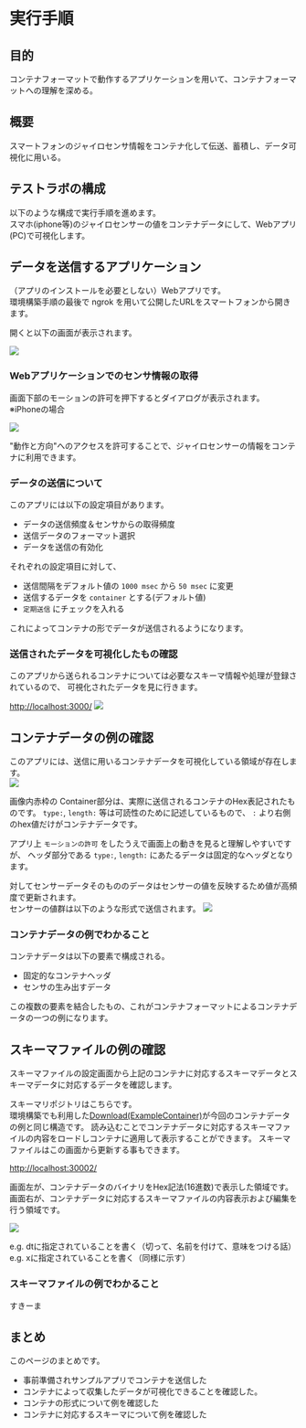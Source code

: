 # 実行手順

## 目的
コンテナフォーマットで動作するアプリケーションを用いて、コンテナフォーマットへの理解を深める。

## 概要
スマートフォンのジャイロセンサ情報をコンテナ化して伝送、蓄積し、データ可視化に用いる。

## テストラボの構成
以下のような構成で実行手順を進めます。  
スマホ(iphone等)のジャイロセンサーの値をコンテナデータにして、Webアプリ(PC)で可視化します。

## データを送信するアプリケーション
（アプリのインストールを必要としない）Webアプリです。  
環境構築手順の最後で ngrok を用いて公開したURLをスマートフォンから開きます。

開くと以下の画面が表示されます。

![](./toppage.png)


### Webアプリケーションでのセンサ情報の取得
画面下部のモーションの許可を押下するとダイアログが表示されます。  
※iPhoneの場合

![](allow_dialog.png)

"動作と方向"へのアクセスを許可することで、ジャイロセンサーの情報をコンテナに利用できます。


### データの送信について
このアプリには以下の設定項目があります。

- データの送信頻度＆センサからの取得頻度
- 送信データのフォーマット選択
- データを送信の有効化

それぞれの設定項目に対して、

* 送信間隔をデフォルト値の `1000 msec` から `50 msec` に変更
* 送信するデータを `container` とする(デフォルト値)
* `定期送信` にチェックを入れる

これによってコンテナの形でデータが送信されるようになります。

### 送信されたデータを可視化したもの確認

このアプリから送られるコンテナについては必要なスキーマ情報や処理が登録されているので、
可視化されたデータを見に行きます。

[http://localhost:3000/](http://localhost:3000/)
![](testlab_preview.png)

## コンテナデータの例の確認

このアプリには、送信に用いるコンテナデータを可視化している領域が存在します。  
![](./toppage_anno.png)

画像内赤枠の Container部分は、実際に送信されるコンテナのHex表記されたものです。
`type:`, `length:` 等は可読性のために記述しているもので、 `:` より右側のhex値だけがコンテナデータです。

アプリ上 `モーションの許可` をしたうえで画面上の動きを見ると理解しやすいですが、
ヘッダ部分である `type:`, `length:` にあたるデータは固定的なヘッダとなります。

対してセンサーデータそのもののデータはセンサーの値を反映するため値が高頻度で更新されます。  
センサーの値群は以下のような形式で送信されます。
![](example_payload.png)

### コンテナデータの例でわかること
コンテナデータは以下の要素で構成される。

- 固定的なコンテナヘッダ
- センサの生み出すデータ

この複数の要素を結合したもの、これがコンテナフォーマットによるコンテナデータの一つの例になります。

## スキーマファイルの例の確認

スキーマファイルの設定画面から上記のコンテナに対応するスキーマデータとスキーマデータに対応するデータを確認します。

スキーマリポジトリはこちらです。  
環境構築でも利用した[Download(ExampleContainer)](mobile_acce.bin)が今回のコンテナデータの例と同じ構造です。
読み込むことでコンテナデータに対応するスキーマファイルの内容をロードしコンテナに適用して表示することができます。
スキーマファイルはこの画面から更新する事もできます。

[http://localhost:30002/](http://localhost:30002/)

画面左が、コンテナデータのバイナリをHex記法(16進数)で表示した領域です。
画面右が、コンテナデータに対応するスキーマファイルの内容表示および編集を行う領域です。

![](iot-repository-example.png)

e.g. dtに指定されていることを書く（切って、名前を付けて、意味をつける話）
e.g. xに指定されていることを書く（同様に示す）

### スキーマファイルの例でわかること

すきーま

## まとめ

このページのまとめです。

- 事前準備されサンプルアプリでコンテナを送信した
- コンテナによって収集したデータが可視化できることを確認した。
- コンテナの形式について例を確認した
- コンテナに対応するスキーマについて例を確認した 
